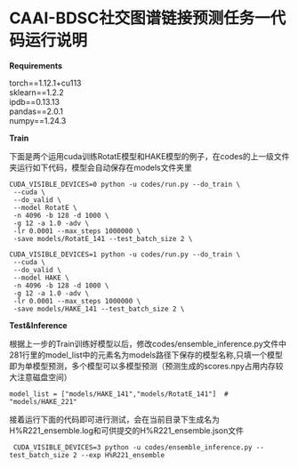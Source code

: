 # CAAI-BDSC社交图谱链接预测任务一代码运行说明
**Requirements**    

torch==1.12.1+cu113  
sklearn==1.2.2  
ipdb==0.13.13  
pandas==2.0.1  
numpy==1.24.3
  
    
**Train**    

下面是两个运用cuda训练RotatE模型和HAKE模型的例子，在codes的上一级文件夹运行如下代码，模型会自动保存在models文件夹里
```
CUDA_VISIBLE_DEVICES=0 python -u codes/run.py --do_train \
 --cuda \
 --do_valid \
 --model RotatE \
 -n 4096 -b 128 -d 1000 \
 -g 12 -a 1.0 -adv \
 -lr 0.0001 --max_steps 1000000 \
 -save models/RotatE_141 --test_batch_size 2 \

CUDA_VISIBLE_DEVICES=1 python -u codes/run.py --do_train \
 --cuda \
 --do_valid \
 --model HAKE \
 -n 4096 -b 128 -d 1000 \
 -g 12 -a 1.0 -adv \
 -lr 0.0001 --max_steps 1000000 \
 -save models/HAKE_141 --test_batch_size 2 \
```
 **Test&Inference**    
   
根据上一步的Train训练好模型以后，修改codes/ensemble_inference.py文件中281行里的model_list中的元素名为models路径下保存的模型名称,只填一个模型即为单模型预测，多个模型可以多模型预测（预测生成的scores.npy占用内存较大注意磁盘空间）
```
model_list = ["models/HAKE_141","models/RotatE_141"]  #  "models/HAKE_221"
```
接着运行下面的代码即可进行测试，会在当前目录下生成名为H%R221_ensemble.log和可供提交的H%R221_ensemble.json文件    
```
 CUDA_VISIBLE_DEVICES=3 python -u codes/ensemble_inference.py --test_batch_size 2 --exp H%R221_ensemble
 ```